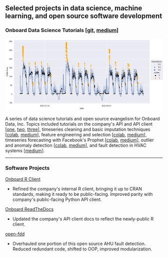## Selected projects in data science, machine learning, and open source software development

### Onboard Data Science Tutorials \[[git](https://github.com/onboard-data/notebooks), [medium](https://medium.com/@christopher_DT)\]

<img src="images/outlier_detection.webp"/>

A series of data science tutorials and open source evangelism for Onboard Data, Inc. Topics included tutorials on the company's API and API client \[[one](https://colab.research.google.com/github/onboard-data/notebooks/blob/dev/01_api_and_wrapper.ipynb), [two](https://colab.research.google.com/github/onboard-data/notebooks/blob/dev/02_data-points-exploration-in-pandas.ipynb), [three](https://colab.research.google.com/github/onboard-data/notebooks/blob/dev/03_time-series-analysis.ipynb)\], timeseries cleaning and basic imputation techniques \[[colab](https://colab.research.google.com/github/onboard-data/notebooks/blob/dev/04_timeseries_cleaning_and_imputation.ipynb), [medium](https://medium.com/onboard-blog/timeseries-cleaning-and-imputation-a96ab7e45eb7)\], feature engineering and selection \[[colab](https://colab.research.google.com/github/onboard-data/notebooks/blob/dev/05_Forecasting_part_1.ipynb), [medium](https://medium.com/onboard-blog/feature-selection-and-timeseries-forecasting-24067e0038e3)\], timeseries forecasting with Facebook's Prophet \[[colab](https://colab.research.google.com/github/onboard-data/notebooks/blob/dev/06_Forecasting_Part_2.ipynb), [medium](https://medium.com/onboard-blog/timeseries-forecasting-for-building-experts-part-2-trend-forecasting-ef82f594bc28)\], outlier and anomaly detection \[[colab](https://colab.research.google.com/github/onboard-data/notebooks/blob/dev/07_outliers_and_anomalies.ipynb), [medium](https://medium.com/onboard-blog/outlier-and-anomaly-detection-for-building-experts-8329492783ec)\], and fault detection in HVAC systems \[[medium](https://medium.com/onboard-blog/open-fdd-for-automated-hvac-fault-detection-209945efde57)\].

---

### Software Projects

[Onboard R Client](https://github.com/onboard-data/client-R)

* Refined the company's internal R client, bringing it up to CRAN standards, making it ready to be public-facing. Improved parity with company's public-facing Python API client.

[Onboard ReadTheDocs](https://onboard-api-wrappers-documentation.readthedocs.io/en/latest/index.html)

* Updated the company's API client docs to reflect the newly-public R client.

[open-fdd](https://github.com/bbartling/open-fdd/)

* Overhauled one portion of this open source AHU fault detection. Reduced redundant code, shifted to OOP, improved modularization.

<!-- ---

### Category Name 2

- [Project 1 Title](http://example.com/)
- [Project 2 Title](http://example.com/)
- [Project 3 Title](http://example.com/)
- [Project 4 Title](http://example.com/)
- [Project 5 Title](http://example.com/)

--- -->